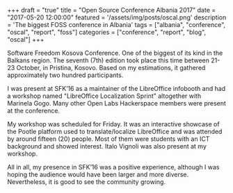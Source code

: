 +++
draft = "true"
title = "Open Source Conference Albania 2017"
date = "2017-05-20 12:00:00"
featured = '/assets/img/posts/oscal.png'
description = 'The biggest FOSS conference in Albania'
tags = ["albania", "conference", "oscal", "report", "foss"]
categories = ["conference", "report", "blog", "oscal"]
+++

Software Freedom Kosova Conference. One of the biggest of its kind in the Balkans region. The seventh (7th) edition took place this time between 21-23 October, in Pristina, Kosovo. Based on my estimations, it gathered approximately two hundred participants.

I was present at SFK’16 as a maintainer of the LibreOffice infobooth and had a workshop named "LibreOffice Localization Sprint" altogether with Marinela Gogo. Many other Open Labs Hackerspace members were present at the conference.

My workshop was scheduled for Friday. It was an interactive showcase of the Pootle platform used to translate/localize LibreOffice and was attended by around fifteen (20) people. Most of them were students with an ICT background and showed interest. Italo Vignoli was also present at my workshop.

All in all, my presence in SFK’16 was a positive experience, although I was hoping the audience would have been larger and more diverse. Nevertheless, it is good to see the community growing.
